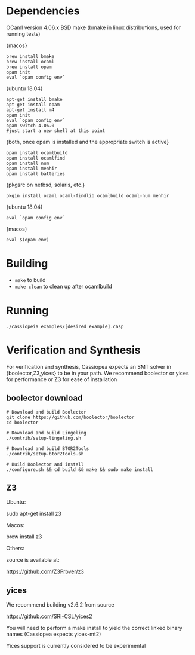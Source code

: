 # Dependencies

OCaml version 4.06.x
BSD make (bmake in linux distribu†ions, used for running tests)

{macos}
```
brew install bmake
brew install ocaml
brew install opam
opam init
eval `opam config env`
```

{ubuntu 18.04}
```
apt-get install bmake
apt-get install opam
apt-get install m4
opam init
eval `opam config env`
opam switch 4.06.0
#just start a new shell at this point
```

{both, once opam is installed and the appropriate switch is active}
```
opam install ocamlbuild
opam install ocamlfind
opam install num
opam install menhir
opam install batteries
```

{pkgsrc on netbsd, solaris, etc.}
```
pkgin install ocaml ocaml-findlib ocamlbuild ocaml-num menhir
```

{ubuntu 18.04}
```
eval `opam config env`
```
{macos}
```
eval $(opam env)
```

# Building

* `make` to build
* `make clean` to clean up after ocamlbuild

# Running

`./cassiopeia examples/[desired example].casp`

# Verification and Synthesis

For verification and synthesis, Cassiopea expects an SMT solver in {boolector,Z3,yices} to be
in your path. We recommend boolector or yices for performance or Z3 for ease of installation

## boolector download

    # Download and build Boolector
    git clone https://github.com/boolector/boolector
    cd boolector

    # Download and build Lingeling
    ./contrib/setup-lingeling.sh

    # Download and build BTOR2Tools
    ./contrib/setup-btor2tools.sh

    # Build Boolector and install
    ./configure.sh && cd build && make && sudo make install

## Z3

Ubuntu:

sudo apt-get install z3

Macos:

brew install z3

Others:

source is available at:

https://github.com/Z3Prover/z3

## yices

We recommend building v2.6.2 from source

https://github.com/SRI-CSL/yices2

You will need to perform a make install to yield the correct linked binary names (Cassiopea expects yices-mt2)

Yices support is currently considered to be experimental
